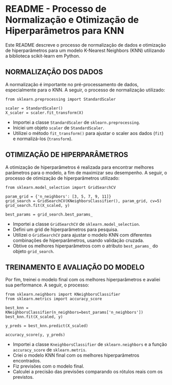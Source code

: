 # README - Processo de Normalização e Otimização de Hiperparâmetros para KNN

Este README descreve o processo de normalização de dados e otimização de hiperparâmetros para um modelo K-Nearest Neighbors (KNN) utilizando a biblioteca scikit-learn em Python.

## NORMALIZAÇÃO DOS DADOS

A normalização é importante no pré-processamento de dados, especialmente para o KNN. A seguir, o processo de normalização utilizado:

``` 
from sklearn.preprocessing import StandardScaler

scaler = StandardScaler()
X_scaler = scaler.fit_transform(X)
``` 

- Importei a classe `StandardScaler` de `sklearn.preprocessing`.
- Iniciei um objeto `scaler` de `StandardScaler`.
- Utilizei o método `fit_transform()` para ajustar o scaler aos dados (`fit`) e normalizá-los (`transform`).

## OTIMIZAÇÃO DE HIPERPARÂMETROS

A otimização de hiperparâmetros é realizada para encontrar melhores parâmetros para o modelo, a fim de maximizar seu desempenho. A seguir, o processo de otimização de hiperparâmetros utilizado:

```
from sklearn.model_selection import GridSearchCV

param_grid = {'n_neighbors': [3, 5, 7, 9, 11]}
grid_search = GridSearchCV(KNeighborsClassifier(), param_grid, cv=5)
grid_search.fit(X_scaled, y)

best_params = grid_search.best_params_
```

- Importei a classe `GridSearchCV` de `sklearn.model_selection`.
- Defini um grid de hiperparâmetros para pesquisa.
- Utilizei o `GridSearchCV` para ajustar o modelo KNN com diferentes combinações de hiperparâmetros, usando validação cruzada.
- Obtive os melhores hiperparâmetros com o atributo `best_params_` do objeto `grid_search`.

## TREINAMENTO E AVALIAÇÃO DO MODELO

Por fim, treinei o modelo final com os melhores hiperparâmetros e avaliei sua performance. A seguir, o processo:

```
from sklearn.neighbors import KNeighborsClassifier
from sklearn.metrics import accuracy_score

best_knn = KNeighborsClassifier(n_neighbors=best_params['n_neighbors'])
best_knn.fit(X_scaled, y)

y_preds = best_knn.predict(X_scaled)

accuracy_score(y, y_preds)
```

- Importei a classe `KneighborsClassifier` de `sklearn.neighbors` e a função `accuracy_score` de `sklearn.metris`.
- Criei o modelo KNN final com os melhores hiperparâmetros encontrados.
- Fiz previsões com o modelo final.
- Calculei a precisão das previsões comparando os rótulos reais com os previstos.



